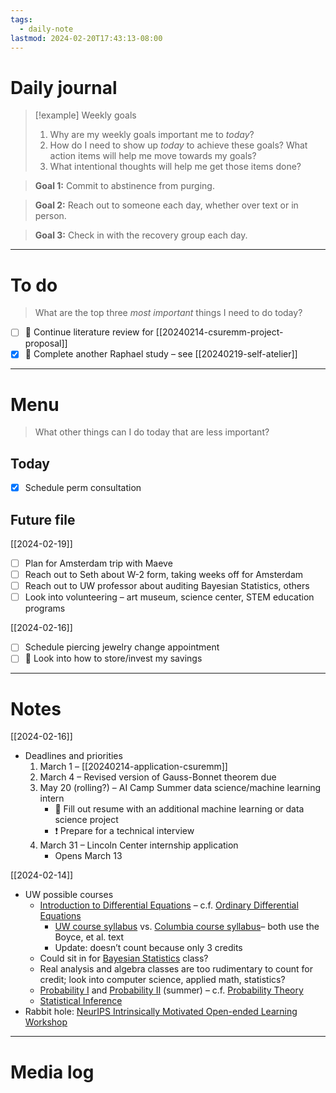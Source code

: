 ```yaml
---
tags:
  - daily-note
lastmod: 2024-02-20T17:43:13-08:00
---
```

# Daily journal

>[!example] Weekly goals
>1. Why are my weekly goals important me to *today*?
>2. How do I need to show up *today* to achieve these goals? What action items will help me move towards my goals?
>3. What intentional thoughts will help me get those items done?

>**Goal 1:** Commit to abstinence from purging.

>**Goal 2:** Reach out to someone each day, whether over text or in person.

>**Goal 3:** Check in with the recovery group each day.

---
# To do

> What are the top three *most important* things I need to do today?

- [ ] 🌱 Continue literature review for [[20240214-csuremm-project-proposal]]
- [x] 🌱 Complete another Raphael study – see [[20240219-self-atelier]]

----
# Menu

> What other things can I do today that are less important?
## Today

- [x] Schedule perm consultation

## Future file

[[2024-02-19]]

- [ ] Plan for Amsterdam trip with Maeve
- [ ] Reach out to Seth about W-2 form, taking weeks off for Amsterdam
- [ ] Reach out to UW professor about auditing Bayesian Statistics, others
- [ ] Look into volunteering – art museum, science center, STEM education programs

[[2024-02-16]]

- [ ] Schedule piercing jewelry change appointment
- [ ] 🌱 Look into how to store/invest my savings

---
# Notes


[[2024-02-16]]

- Deadlines and priorities
	1. March 1 – [[20240214-application-csuremm]]
	2. March 4 – Revised version of Gauss-Bonnet theorem due
	3. May 20 (rolling?) – AI Camp Summer data science/machine learning intern
		- 💌 Fill out resume with an additional machine learning or data science project
		- ❗ Prepare for a technical interview
	4. March 31 – Lincoln Center internship application
		- Opens March 13

[[2024-02-14]]

- UW possible courses
	- [Introduction to Differential Equations](https://myplan.uw.edu/course/#/courses/MATH%20207?states=N4Ig7gDgziBcLADrgJYDsAmB7MAJApigOYAWALsrAEwAMA7AMwA0yY62YACllCmSljSVaAVgB0DSQyoAOKgBY69GgwC%2BIVUA) – c.f. [Ordinary Differential Equations](https://doc.sis.columbia.edu/#subj/MATH/V2030-20241-001/)
		- [UW course syllabus](https://sites.math.washington.edu/~aloveles/Math207Materials/syllabus.pdf) vs. [Columbia course syllabus](https://math.columbia.edu/~samdehority/files/2021-summer-ODEs/syllabus.pdf)– both use the Boyce, et al. text
		- Update: doesn’t count because only 3 credits
	- Could sit in for [Bayesian Statistics](https://myplan.uw.edu/course/#/courses/STAT%20544?id=4a6c425c-082e-482e-897e-70cfb1b26ad2&states=N4Ig7gDgziBcLADrgJYDsAmB7MAJApigOYAWALsrAJwAsATADTJjrZgAKWUKZKWalAMwBWAOwA6QVME0RABmEAOYbQC%2BIVUA) class?
	- Real analysis and algebra classes are too rudimentary to count for credit; look into computer science, applied math, statistics?
	- [Probability I](https://myplan.uw.edu/course/#/courses/STAT%20394?id=8e204807-3f97-4d16-a877-e12a74eef279&sectionFilters=%7B%22queryString%22%3A%22STAT%22%2C%22selectedDays%22%3A%5B%5D%2C%22startTime%22%3A%220630%22%2C%22endTime%22%3A%222230%22%2C%22openOnly%22%3Afalse%2C%22noEnrollmentRestrictionsOnly%22%3Afalse%2C%22noTbaOnly%22%3Afalse%2C%22pceOnly%22%3Afalse%2C%22instructorSearch%22%3Afalse%2C%22terms%22%3A%5B%2220243%22%2C%2220243A%22%2C%2220243B%22%5D%2C%22inPerson%22%3Afalse%7D&states=N4Ig7gDgziBcLADrgJYDsAmB7MAJApigOYAWALsrAIwDMAnDQDTJjrZgAKWUKZKWaSgCYAbFQB0NKTQAsNAKwAGeQA55dGQF8QmoA) and [Probability II](https://myplan.uw.edu/course/#/courses/STAT%20395?id=579c6d8f-39e4-489c-bcb4-fd1031c8885b&sectionFilters=%7B%22queryString%22%3A%22STAT%22%2C%22selectedDays%22%3A%5B%5D%2C%22startTime%22%3A%220630%22%2C%22endTime%22%3A%222230%22%2C%22openOnly%22%3Afalse%2C%22noEnrollmentRestrictionsOnly%22%3Afalse%2C%22noTbaOnly%22%3Afalse%2C%22pceOnly%22%3Afalse%2C%22instructorSearch%22%3Afalse%2C%22terms%22%3A%5B%2220243%22%2C%2220243A%22%2C%2220243B%22%5D%2C%22inPerson%22%3Afalse%7D) (summer) – c.f. [Probability Theory](https://doc.sis.columbia.edu/#subj/STAT/W4203-20241-001/)
	- [Statistical Inference](https://doc.sis.columbia.edu/#subj/STAT/W4204-20241-001/)
- Rabbit hole: [NeurIPS Intrinsically Motivated Open-ended Learning Workshop](https://nips.cc/virtual/2023/workshop/66534)

---
# Media log
